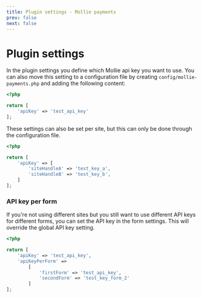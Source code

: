 ```yaml
---
title: Plugin settings - Mollie payments
prev: false
next: false
---
```


# Plugin settings

In the plugin settings you define which Mollie api key you want to use. You can also move this setting to a configuration file by creating ``config/mollie-payments.php`` and adding the following content:

```php
<?php

return [
    'apiKey' => 'test_api_key'
];
```

These settings can also be set per site, but this can only be done through the configuration file.

```php
<?php

return [
    'apiKey' => [
        'siteHandleA' => 'test_key_a',
        'siteHandleB' => 'test_key_b',
    ]   
];
```


### API key per form

If you're not using different sites but you still want to use different API keys for different forms, you can set the API key in the form settings. This will override the global API key setting.

```php
<?php

return [
    'apiKey' => 'test_api_key',
    'apiKeyPerForm' =>
        [
            'firstForm' => 'test_api_key',
            'secondForm' => 'test_key_form_2' 
        ]
];


```